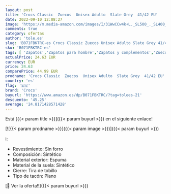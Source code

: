 ```yaml
---
layout: post
title: 'Crocs Classic  Zuecos  Unisex Adulto  Slate Grey  41/42 EU'
date: 2022-09-10 12:08:27
image: 'https://m.media-amazon.com/images/I/31WwCCw4k+L._SL500_._SL400_.jpg'
comments: true
category: ofertas
author: 'tole.es'
slug: 'B071FBKTRC-es Crocs Classic Zuecos Unisex Adulto Slate Grey 41/42 EU'
sku: 'B071FBKTRC-es'
tags: [ 'Zapatos','Zapatos para hombre','Zapatos y complementos','Zuecos y mules para hombre','crocs','zuecos','🇪🇸', ]
actualPrice: 24.63 EUR
currency: EUR
price: 24.63
comparePrice: 44.99 EUR
prodname: 'Crocs Classic  Zuecos  Unisex Adulto  Slate Grey  41/42 EU'
country: 'es'
flag: '🇪🇸'
brand: 'Crocs'
buyurl: 'https://www.amazon.es/dp/B071FBKTRC/?tag=tolees-21'
descuento: '45.25'
average: '24.8171428571428'
---
```


Está [{{< param title >}}]({{< param buyurl >}}) en el siguiente enlace!

[![{{< param prodname >}}]({{< param image >}})]({{< param buyurl >}})

ℹ️:

- Revestimiento: Sin forro
- Composición: Sintético
- Material exterior: Espuma
- Material de la suela: Sintético
- Cierre: Tira de tobillo
- Tipo de tacón: Plano

[🛒 Ver la oferta!!]({{< param buyurl >}})
